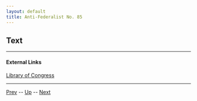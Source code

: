 ```yaml
---
layout: default
title: Anti-Federalist No. 85
---
```


## Text

---
#### External Links
[Library of Congress]()

---

[Prev](84.md) -- [Up](README.md) -- [Next](README.md)
